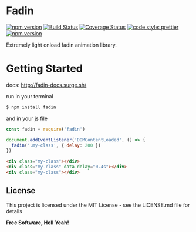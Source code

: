 # Fadin

[![npm version](https://badge.fury.io/js/fadin.svg)](https://badge.fury.io/js/fadin)
[![Build Status](https://travis-ci.org/dev-warner/fadin.svg?branch=master)](https://travis-ci.org/dev-warner/fadin)
[![Coverage Status](https://coveralls.io/repos/github/dev-warner/fadin/badge.svg)](https://coveralls.io/github/dev-warner/fadin)
<a href="#badge">
<img alt="code style: prettier" src="https://img.shields.io/badge/code_style-prettier-ff69b4.svg?style=flat-square"></a>
<a href="https://www.npmjs.com/package/prettier">
<img alt="npm version" src="https://img.shields.io/npm/v/fadin.svg?style=flat-square"></a>

Extremely light onload fadin animation library.

# Getting Started

docs: http://fadin-docs.surge.sh/

run in your terminal

```sh
$ npm install fadin
```

and in your js file

```javascript
const fadin = require('fadin')

document.addEventListener('DOMContentLoaded', () => {
  fadin('.my-class', { delay: 200 })
})
```

```html
<div class="my-class"></div>
<div class="my-class" data-delay="0.4s"></div>
<div class="my-class"></div>
```

## License

This project is licensed under the MIT License - see the LICENSE.md file for details

**Free Software, Hell Yeah!**
